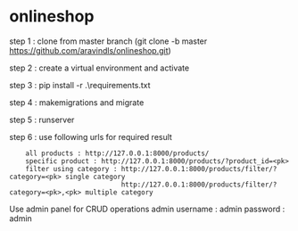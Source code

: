 # onlineshop

step 1 : clone from master branch (git clone -b master  https://github.com/aravindls/onlineshop.git)

step 2 : create a virtual environment and activate

step 3 : pip install -r .\requirements.txt

step 4 : makemigrations and migrate

step 5 : runserver

step 6 : use following urls for required result

        all products : http://127.0.0.1:8000/products/
        specific product : http://127.0.0.1:8000/products/?product_id=<pk>
        filter using category : http://127.0.0.1:8000/products/filter/?category=<pk> single category
                                http://127.0.0.1:8000/products/filter/?category=<pk>,<pk> multiple category
                                
 Use admin panel for CRUD operations
 admin username : admin
 password       : admin
